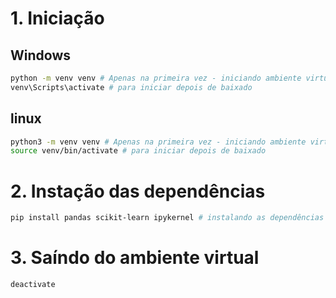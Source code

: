 # 1. Iniciação
## Windows
```bash
python -m venv venv # Apenas na primeira vez - iniciando ambiente virtual
venv\Scripts\activate # para iniciar depois de baixado
```

## linux
```bash
python3 -m venv venv # Apenas na primeira vez - iniciando ambiente virtual
source venv/bin/activate # para iniciar depois de baixado
```

# 2. Instação das dependências
```bash
pip install pandas scikit-learn ipykernel # instalando as dependências
```

# 3. Saíndo do ambiente virtual
```bash
deactivate
```